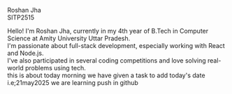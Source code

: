 Roshan Jha  
SITP2515

Hello! I'm Roshan Jha, currently in my 4th year of B.Tech in Computer Science at Amity University Uttar Pradesh.  
I'm passionate about full-stack development, especially working with React and Node.js.  
I've also participated in several coding competitions and love solving real-world problems using tech.
<br>
this is about today morning 
we have given a task to add today's date i.e;21may2025 
we are learning push in github
